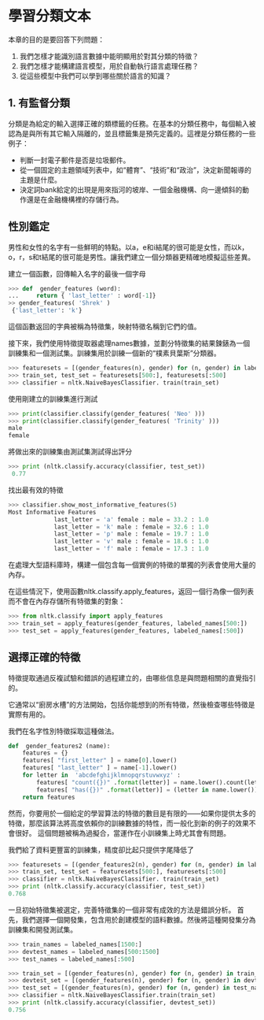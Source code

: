 學習分類文本
==
本章的目的是要回答下列問題：

1. 我們怎樣才能識別語言數據中能明顯用於對其分類的特徵？
2. 我們怎樣才能構建語言模型，用於自動執行語言處理任務？
3. 從這些模型中我們可以學到哪些關於語言的知識？

## 1. 有監督分類
分類是為給定的輸入選擇正確的類標籤的任務。在基本的分類任務中，每個輸入被認為是與所有其它輸入隔離的，並且標籤集是預先定義的。這裡是分類任務的一些例子：

- 判斷一封電子郵件是否是垃圾郵件。
- 從一個固定的主題領域列表中，如“體育”、“技術”和“政治”，決定新聞報導的主題是什麼。
- 決定詞bank給定的出現是用來指河的坡岸、一個金融機構、向一邊傾斜的動作還是在金融機構裡的存儲行為。

## 性別鑑定
男性和女性的名字有一些鮮明的特點。以a，e和i結尾的很可能是女性，而以k，o，r，s和t結尾的很可能是男性。讓我們建立一個分類器更精確地模擬這些差異。

建立一個函數，回傳輸入名字的最後一個字母

```python
>>> def  gender_features (word):
...     return { 'last_letter' : word[-1]}
>> gender_features( 'Shrek' )
 {'last_letter': 'k'}
```
這個函數返回的字典被稱為特徵集，映射特徵名稱到它們的值。

接下來，我們使用特徵提取器處理names數據，並劃分特徵集的結果鍊錶為一個訓練集和一個測試集。訓練集用於訓練一個新的“樸素貝葉斯”分類器。

```python
>>> featuresets = [(gender_features(n), gender) for (n, gender) in labeled_names]
>>> train_set, test_set = featuresets[500:], featuresets[:500]
>>> classifier = nltk.NaiveBayesClassifier. train(train_set)
```

使用剛建立的訓練集進行測試

```python
>>> print(classifier.classify(gender_features( 'Neo' )))
>>> print(classifier.classify(gender_features( 'Trinity' )))
male
female
```

將做出來的訓練集由測試集測試得出評分
```python
>>> print (nltk.classify.accuracy(classifier, test_set))
 0.77
```

找出最有效的特徵
```python
>>> classifier.show_most_informative_features(5)
Most Informative Features 
             last_letter = 'a' female : male = 33.2 : 1.0 
             last_letter = 'k' male : female = 32.6 : 1.0 
             last_letter = 'p' male : female = 19.7 : 1.0 
             last_letter = 'v' male : female = 18.6 : 1.0 
             last_letter = 'f' male : female = 17.3 : 1.0
```
在處理大型語料庫時，構建一個包含每一個實例的特徵的單獨的列表會使用大量的內存。

在這些情況下，使用函數nltk.classify.apply_features，返回一個行為像一個列表而不會在內存存儲所有特徵集的對象：
```python
>>> from nltk.classify import apply_features
>>> train_set = apply_features(gender_features, labeled_names[500:])
>>> test_set = apply_features(gender_features, labeled_names[:500])
```

## 選擇正確的特徵
特徵提取通過反複試驗和錯誤的過程建立的，由哪些信息是與問題相關的直覺指引的。

它通常以“廚房水槽”的方法開始，包括你能想到的所有特徵，然後檢查哪些特徵是實際有用的。

我們在名字性別特徵採取這種做法。
```python
def  gender_features2 (name): 
    features = {} 
    features[ "first_letter" ] = name[0].lower() 
    features[ "last_letter" ] = name[-1].lower()
    for letter in  'abcdefghijklmnopqrstuvwxyz' : 
        features[ "count({})" .format(letter)] = name.lower().count(letter) 
        features[ "has({})" .format(letter)] = (letter in name.lower()) 
    return features
```

然而，你要用於一個給定的學習算法的特徵的數目是有限的——如果你提供太多的特徵，那麼該算法將高度依賴你的訓練數據的特性，而一般化到新的例子的效果不會很好。
這個問題被稱為過擬合，當運作在小訓練集上時尤其會有問題。

我們給了資料更豐富的訓練集，精度卻比起只提供字尾降低了
```python
>>> featuresets = [(gender_features2(n), gender) for (n, gender) in labeled_names]
>>> train_set, test_set = featuresets[500:], featuresets[:500]
>>> classifier = nltk.NaiveBayesClassifier. train(train_set)
>>> print (nltk.classify.accuracy(classifier, test_set))
0.768
```
一旦初始特徵集被選定，完善特徵集的一個非常有成效的方法是錯誤分析。
首先，我們選擇一個開發集，包含用於創建模型的語料數據。然後將這種開發集分為訓練集和開發測試集。
```python
>>> train_names = labeled_names[1500:]
>>> devtest_names = labeled_names[500:1500]
>>> test_names = labeled_names[:500]
```
```python
>>> train_set = [(gender_features(n), gender) for (n, gender) in train_names]
>>> devtest_set = [(gender_features(n), gender) for (n, gender) in devtest_names]
>>> test_set = [(gender_features(n), gender) for (n, gender) in test_names]
>>> classifier = nltk.NaiveBayesClassifier.train(train_set) 
>>> print (nltk.classify.accuracy(classifier, devtest_set))
0.756
```

